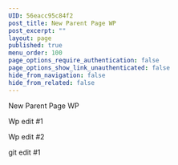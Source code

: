 ```yaml
---
UID: 56eacc95c84f2
post_title: New Parent Page WP
post_excerpt: ""
layout: page
published: true
menu_order: 100
page_options_require_authentication: false
page_options_show_link_unauthenticated: false
hide_from_navigation: false
hide_from_related: false
---
```

New Parent Page WP

Wp edit #1

Wp edit #2

git edit #1
